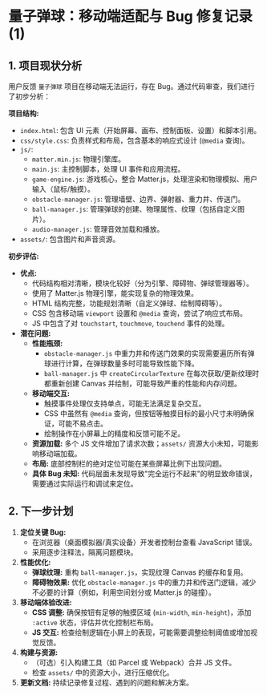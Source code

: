 # 量子弹球：移动端适配与 Bug 修复记录 (1)

## 1. 项目现状分析

用户反馈 `量子弹球` 项目在移动端无法运行，存在 Bug。通过代码审查，我们进行了初步分析：

**项目结构:**

*   `index.html`: 包含 UI 元素（开始屏幕、画布、控制面板、设置）和脚本引用。
*   `css/style.css`: 负责样式和布局，包含基本的响应式设计 (`@media` 查询)。
*   `js/`:
    *   `matter.min.js`: 物理引擎库。
    *   `main.js`: 主控制脚本，处理 UI 事件和应用流程。
    *   `game-engine.js`: 游戏核心，整合 Matter.js，处理渲染和物理模拟、用户输入（鼠标/触摸）。
    *   `obstacle-manager.js`: 管理墙壁、边界、弹射器、重力井、传送门。
    *   `ball-manager.js`: 管理弹球的创建、物理属性、纹理（包括自定义图片）。
    *   `audio-manager.js`: 管理音效加载和播放。
*   `assets/`: 包含图片和声音资源。

**初步评估:**

*   **优点:**
    *   代码结构相对清晰，模块化较好（分为引擎、障碍物、弹球管理器等）。
    *   使用了 Matter.js 物理引擎，能实现复杂的物理效果。
    *   HTML 结构完整，功能规划清晰（自定义弹球、绘制障碍等）。
    *   CSS 包含移动端 `viewport` 设置和 `@media` 查询，尝试了响应式布局。
    *   JS 中包含了对 `touchstart`, `touchmove`, `touchend` 事件的处理。
*   **潜在问题:**
    *   **性能瓶颈:**
        *   `obstacle-manager.js` 中重力井和传送门效果的实现需要遍历所有弹球进行计算，在弹球数量多时可能导致性能下降。
        *   `ball-manager.js` 中 `createCircularTexture` 在每次获取/更新纹理时都重新创建 Canvas 并绘制，可能导致严重的性能和内存问题。
    *   **移动端交互:**
        *   触摸事件处理仅支持单点，可能无法满足复杂交互。
        *   CSS 中虽然有 `@media` 查询，但按钮等触摸目标的最小尺寸未明确保证，可能不易点击。
        *   绘制操作在小屏幕上的精度和反馈可能不足。
    *   **资源加载:** 多个 JS 文件增加了请求次数；`assets/` 资源大小未知，可能影响移动端加载。
    *   **布局:** 底部控制栏的绝对定位可能在某些屏幕比例下出现问题。
    *   **具体 Bug 未知:** 代码层面未发现导致"完全运行不起来"的明显致命错误，需要通过实际运行和调试来定位。

## 2. 下一步计划

1.  **定位关键 Bug:**
    *   在浏览器（桌面模拟器/真实设备）开发者控制台查看 JavaScript 错误。
    *   采用逐步注释法，隔离问题模块。
2.  **性能优化:**
    *   **弹球纹理:** 重构 `ball-manager.js`，实现纹理 Canvas 的缓存和复用。
    *   **障碍物效果:** 优化 `obstacle-manager.js` 中的重力井和传送门逻辑，减少不必要的计算（例如，利用空间划分或 Matter.js 的碰撞）。
3.  **移动端体验改进:**
    *   **CSS 调整:** 确保按钮有足够的触摸区域 (`min-width`, `min-height`)，添加 `:active` 状态，评估并优化控制栏布局。
    *   **JS 交互:** 检查绘制逻辑在小屏上的表现，可能需要调整绘制阈值或增加视觉反馈。
4.  **构建与资源:**
    *   （可选）引入构建工具（如 Parcel 或 Webpack）合并 JS 文件。
    *   检查 `assets/` 中的资源大小，进行压缩优化。
5.  **更新文档:** 持续记录修复过程、遇到的问题和解决方案。 